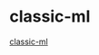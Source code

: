 # classic-ml
[classic-ml](https://www.kaggle.com/code/dmackay39/tap-ml-session-2?scriptVersionId=165030727)
